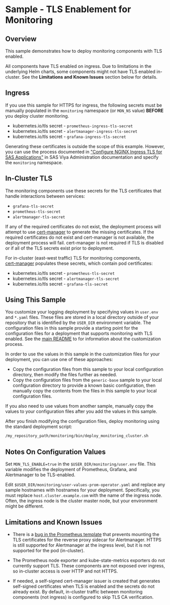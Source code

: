 # Sample - TLS Enablement for Monitoring

## Overview

This sample demonstrates how to deploy monitoring components with TLS enabled.

All components have TLS enabled on ingress. Due to limitations in the
underlying Helm charts, some components might not have TLS enabled in-cluster.
See the **Limitations and Known Issues** section below for details.

## Ingress

If you use this sample for HTTPS for ingress, the following secrets must be
manually populated in the `monitoring` namespace (or `MON_NS` value)
**BEFORE** you deploy cluster monitoring.

* kubernetes.io/tls secret - `prometheus-ingress-tls-secret`
* kubernetes.io/tls secret - `alertmanager-ingress-tls-secret`
* kubernetes.io/tls secret - `grafana-ingress-tls-secret`

Generating these certificates is outside the scope of this example. However,
you can use the process documented in ["Configure NGINX Ingress TLS for SAS Applications"](https://go.documentation.sas.com/?cdcId=sasadmincdc&cdcVersion=default&docsetId=calencryptmotion&docsetTarget=n1xdqv1sezyrahn17erzcunxwix9.htm&locale=en#n0oo2yu8440vmzn19g6xhx4kfbrq)
in SAS Viya Administration documentation and specify the `monitoring` namespace.

## In-Cluster TLS

The monitoring components use these secrets for the TLS certificates that
handle interactions between services:

* `grafana-tls-secret`
* `prometheus-tls-secret`
* `alertmanager-tls-secret`

If any of the required certificates do not exist, the deployment process will
attempt to use [cert-manager](https://cert-manager.io/) to generate the missing
certificates. If the required certificates do not exist and cert-manager is
not available, the deployment process will fail. cert-manager is not required
if TLS is disabled or if all of the TLS secrets exist prior to deployment.

For in-cluster (east-west traffic) TLS for monitoring components,  
[cert-manager](https://cert-manager.io/) populates these secrets, which
contain pod certificates:

* kubernetes.io/tls secret - `prometheus-tls-secret`
* kubernetes.io/tls secret - `alertmanager-tls-secret`
* kubernetes.io/tls secret - `grafana-tls-secret`

## Using This Sample

You customize your logging deployment by specifying values in `user.env` and `*.yaml` files. These files are stored in a local directory outside of your repository that is identified by the `USER_DIR` environment variable. The configuration files in this sample provide a starting point for the configuration files for a deployment that supports monitoring with TLS enabled. See the 
[main README](../../README.md#customization) to for information about the customization process.

In order to use the values in this sample in the customization files for your deployment, you can use one of these approaches:

- Copy the configuration files from this sample to your local configuration directory, then modify the files further as needed.
- Copy the configuration files from the `generic-base` sample to your local configuration directory to provide a known basic configuration, then manually copy the contents from the files in this sample to your local configuration files.

If you also need to use values from another sample, manually copy the values to your configuration files after you add the values in this sample. 

After you finish modifying the configuration files, deploy monitoring using the standard deployment script:

```bash
/my_repository_path/monitoring/bin/deploy_monitoring_cluster.sh
```

## Notes On Configuration Values

Set `MON_TLS_ENABLE=true` in the `$USER_DIR/monitoring/user.env` file. This variable modifies the deployment of Prometheus,
Grafana, and Alertmanager to be TLS-enabled.

Edit `$USER_DIR/monitoring/user-values-prom-operator.yaml` and replace
any sample hostnames with hostnames for your deployment. Specifically, you must replace
`host.cluster.example.com` with the name of the ingress node. Often, the ingress node is the cluster master node, but your environment might be different.

## Limitations and Known Issues

* There is a [bug in the Prometheus template](https://github.com/prometheus-community/helm-charts/issues/152)
that prevents mounting the TLS certificates for the reverse proxy sidecar for Alertmanager.
HTTPS is still
supported for Alertmanager at the ingress level, but it is not supported for
the pod (in-cluster).

* The Prometheus node exporter and kube-state-metrics exporters do not currently
support TLS. These components are not exposed over ingress, so in-cluster
access is over HTTP and not HTTPS.

* If needed, a self-signed cert-manager issuer is created that generates
self-signed certificates when TLS is enabled and the secrets do not already
exist. By default, in-cluster traffic between monitoring components
(not ingress) is configured to skip TLS CA verification.

